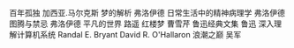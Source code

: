 百年孤独 加西亚.马尔克斯
梦的解析 弗洛伊德
日常生活中的精神病理学 弗洛伊德
图腾与禁忌 弗洛伊德
平凡的世界 路遥
红楼梦 曹雪芹
鲁迅经典文集 鲁迅
深入理解计算机系统 Randal E. Bryant David R. O'Hallaron
浪潮之巅 吴军
